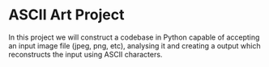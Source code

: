 # ASCII Art Project

In this project we will construct a codebase in Python capable of accepting
an input image file (jpeg, png, etc), analysing it and creating a output which
reconstructs the input using ASCII characters.
